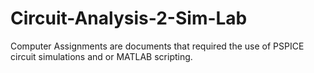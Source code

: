 # Circuit-Analysis-2-Sim-Lab

Computer Assignments are documents that required the use of PSPICE circuit simulations and or MATLAB scripting.
